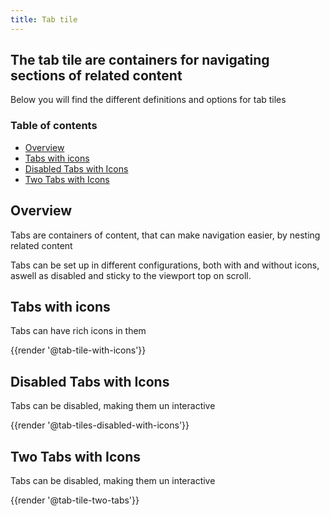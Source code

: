```yaml
---
title: Tab tile
---
```


## The tab tile are containers for navigating sections of related content
Below you will find the different definitions and options for tab tiles

### Table of contents
<div class="row">
    <div class="col-12">
        <ul class="document__unordered-list">
            <li class="document__unordered-list-item"> 
                 <a class="msds-link"href="#overview">Overview</a>
            </li>
            <li class="document__unordered-list-item"> 
                 <a class="msds-link"href="#display-modal-on-load">Tabs with icons</a>
            </li>
            <li class="document__unordered-list-item"> 
                 <a class="msds-link"href="#display-modal-on-click-event">Disabled Tabs with Icons</a>
            </li>
            <li class="document__unordered-list-item"> 
                 <a class="msds-link"href="#display-modal-on-click-event"> Two Tabs with Icons</a>
            </li>           
        </ul>
    </div>
</div>

## Overview
Tabs are containers of content, that can make navigation easier, by nesting related content

Tabs can be set up in different configurations, both with and without icons, aswell as disabled and sticky to the viewport top on scroll.
## Tabs with icons
Tabs can have rich icons in them

<div class="element-preview">
    <div class="element-preview__inner">{{render '@tab-tile-with-icons'}}</div>
</div>

## Disabled Tabs with Icons
Tabs can be disabled, making them un interactive

<div class="element-preview">
    <div class="element-preview__inner">{{render '@tab-tiles-disabled-with-icons'}}</div>
</div>

## Two Tabs with Icons
Tabs can be disabled, making them un interactive

<div class="element-preview">
    <div class="element-preview__inner">{{render '@tab-tile-two-tabs'}}</div>
</div>




